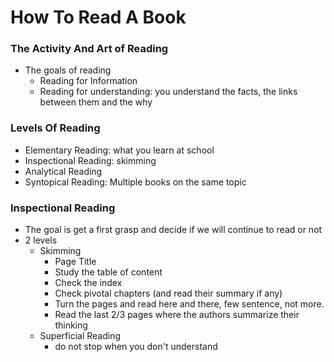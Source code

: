 # How To Read A Book

### The Activity And Art of Reading

* The goals of reading
  * Reading for Information
  * Reading for understanding: you understand the facts, the links between them and the why

### Levels Of Reading

* Elementary Reading: what you learn at school
* Inspectional Reading: skimming
* Analytical Reading
* Syntopical Reading: Multiple books on the same topic

### Inspectional Reading

* The goal is get a first grasp and decide if we will continue to read or not
* 2 levels
  * Skimming
    * Page Title
    * Study the table of content
    * Check the index
    * Check pivotal chapters \(and read their summary if any\)
    * Turn the pages and read here and there, few sentence, not more.
    * Read the last 2/3 pages where the authors summarize their thinking
  * Superficial Reading
    * do not stop when you don't understand





  


